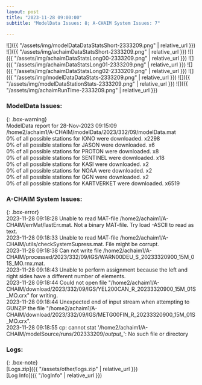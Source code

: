 ```yaml
---
layout: post
title: "2023-11-28 09:00:00"
subtitle: "ModelData Issues: 8; A-CHAIM System Issues: 7"

---
```


![]({{ "/assets/img/modelDataDataStatsShort-2333209.png" | relative_url }})
![]({{ "/assets/img/achaimDataStatsShort-2333209.png" | relative_url }})
![]({{ "/assets/img/achaimDataStatsLong00-2333209.png" | relative_url }})
![]({{ "/assets/img/achaimDataStatsLong01-2333209.png" | relative_url }})
![]({{ "/assets/img/achaimDataStatsLong02-2333209.png" | relative_url }})
![]({{ "/assets/img/modelDataDataStats-2333209.png" | relative_url }})
![]({{ "/assets/img/modelDataStationStats-2333209.png" | relative_url }})
![]({{ "/assets/img/achaimRunTime-2333209.png" | relative_url }})


### ModelData Issues:  
  
{: .box-warning}  
 ModelData report for 28-Nov-2023 09:15:09   
 /home2/achaim1/A-CHAIM/modelData/2023/332/09/modelData.mat   
 0% of all possible stations for IONO were downloaded. x2298   
 0% of all possible stations for JASON were downloaded. x6   
 0% of all possible stations for PROTON were downloaded. x8   
 0% of all possible stations for SENTINEL were downloaded. x18   
 0% of all possible stations for KASI were downloaded. x2   
 0% of all possible stations for NOAA were downloaded. x2   
 0% of all possible stations for QGN were downloaded. x2   
 0% of all possible stations for KARTVERKET were downloaded. x6519   
  
### A-CHAIM System Issues:  
  
{: .box-error}  
2023-11-28 09:18:28 Unable to read MAT-file /home2/achaim1/A-CHAIM/errMat/lastErr.mat. Not a binary MAT-file. Try load -ASCII to read as text.  
2023-11-28 09:18:33 Unable to read MAT-file /home2/achaim1/A-CHAIM/utils/checkSystemSupress.mat. File might be corrupt.  
2023-11-28 09:18:38 Can not write file /home2/achaim1/A-CHAIM/processed/2023/332/09/IGS/WARN00DEU_S_20233320900_15M_01S_MO.rnx.mat.  
2023-11-28 09:18:43 Unable to perform assignment because the left and right sides have a different number of elements.  
2023-11-28 09:18:44 Could not open file "/home2/achaim1/A-CHAIM/download/2023/332/09/IGS/YEL200CAN_R_20233320900_15M_01S_MO.crx" for writing.  
2023-11-28 09:18:44 Unexpected end of input stream when attempting to GUNZIP the file "/home2/achaim1/A-CHAIM/download/2023/332/09/IGS/METG00FIN_R_20233320900_15M_01S_MO.crx".  
2023-11-28 09:18:55 cp: cannot stat '/home2/achaim1/A-CHAIM/modelSource/runs/202333209/*output_*': No such file or directory  

### Logs:  
  
{: .box-note}  
[Logs.zip]({{ "/assets/other/logs.zip" | relative_url }})  
[Log Info]({{ "/logInfo" | relative_url }})  
